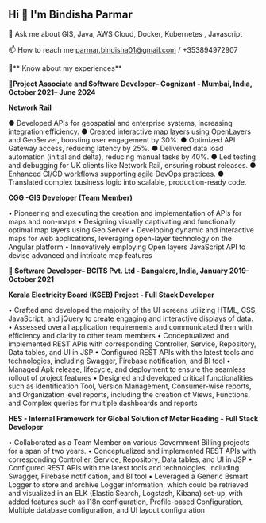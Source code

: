 ## Hi 👋 I'm Bindisha Parmar

💬 Ask me about GIS, Java, AWS Cloud, Docker, Kubernetes , Javascript

📫 How to reach me parmar.bindisha01@gmail.com / +353894972907

📄** Know about my experiences**

📄**Project Associate and Software Developer– Cognizant - Mumbai, India, October 2021– June 2024**

**Network Rail**

● Developed APIs for geospatial and enterprise systems, increasing integration efficiency. 
● Created interactive map layers using OpenLayers and GeoServer, boosting user engagement by 30%. 
● Optimized API Gateway access, reducing latency by 25%. 
● Delivered data load automation (initial and delta), reducing manual tasks by 40%. 
● Led testing and debugging for UK clients like Network Rail, ensuring robust releases. 
● Enhanced CI/CD workflows supporting agile DevOps practices. 
● Translated complex business logic into scalable, production-ready code. 

**CGG -GIS Developer (Team Member)**

•	Pioneering and executing the creation and implementation of APIs for maps and non-maps
•	Designing visually captivating and functionally optimal map layers using Geo Server
•	Developing dynamic and interactive maps for web applications, leveraging open-layer technology on the Angular platform
•	Innovatively employing Open layers JavaScript API to devise advanced and intricate map features

**📄 Software Developer– BCITS Pvt. Ltd - Bangalore, India, January 2019– October 2021**

 **Kerala Electricity Board (KSEB) Project - Full Stack Developer**
 
 •	Crafted and developed the majority of the UI screens utilizing HTML, CSS, JavaScript, and jQuery to create engaging and interactive displays of data.
 •	Assessed overall application requirements and communicated them with efficiency and clarity to other team members
 •	Conceptualized and implemented REST APIs with corresponding Controller, Service, Repository, Data tables, and UI in JSP
 •	Configured REST APIs with the latest tools and technologies, including Swagger, Firebase notification, and BI tool
 •	Managed Apk release, lifecycle, and deployment to ensure the seamless rollout of project features
 •	Designed and developed critical functionalities such as Identification Tool, Version Management, Consumer-wise reports, and Organization level reports, including the    creation of Views, Functions, and Complex queries for multiple dashboards and reports
 
 **HES - Internal Framework for Global Solution of Meter Reading - Full Stack Developer** 
 
 •	Collaborated as a Team Member on various Government Billing projects for a span of two years.
 •	Conceptualized and implemented REST APIs with corresponding Controller, Service, Repository, Data tables, and UI in JSP
 •	Configured REST APIs with the latest tools and technologies, including Swagger, Firebase notification, and BI tool
 •	Leveraged a Generic Bsmart Logger to store and archive Logger information, which could be retrieved and visualized in an ELK (Elastic Search, Logstash, Kibana) set-up, with added features such as I18n configuration, Profile-based Configuration, Multiple database configuration, and UI layout configuration

 



